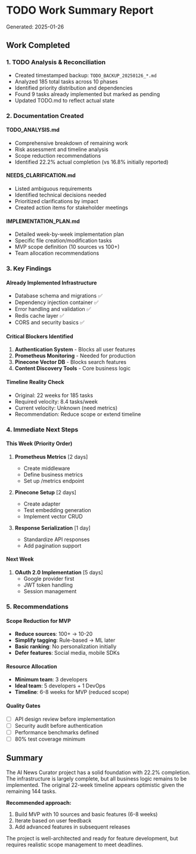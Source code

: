 # TODO Work Summary Report

Generated: 2025-01-26

## Work Completed

### 1. TODO Analysis & Reconciliation
- Created timestamped backup: `TODO_BACKUP_20250126_*.md`
- Analyzed 185 total tasks across 10 phases
- Identified priority distribution and dependencies
- Found 9 tasks already implemented but marked as pending
- Updated TODO.md to reflect actual state

### 2. Documentation Created

#### TODO_ANALYSIS.md
- Comprehensive breakdown of remaining work
- Risk assessment and timeline analysis
- Scope reduction recommendations
- Identified 22.2% actual completion (vs 16.8% initially reported)

#### NEEDS_CLARIFICATION.md
- Listed ambiguous requirements
- Identified technical decisions needed
- Prioritized clarifications by impact
- Created action items for stakeholder meetings

#### IMPLEMENTATION_PLAN.md
- Detailed week-by-week implementation plan
- Specific file creation/modification tasks
- MVP scope definition (10 sources vs 100+)
- Team allocation recommendations

### 3. Key Findings

#### Already Implemented Infrastructure
- Database schema and migrations ✅
- Dependency injection container ✅
- Error handling and validation ✅
- Redis cache layer ✅
- CORS and security basics ✅

#### Critical Blockers Identified
1. **Authentication System** - Blocks all user features
2. **Prometheus Monitoring** - Needed for production
3. **Pinecone Vector DB** - Blocks search features
4. **Content Discovery Tools** - Core business logic

#### Timeline Reality Check
- Original: 22 weeks for 185 tasks
- Required velocity: 8.4 tasks/week
- Current velocity: Unknown (need metrics)
- Recommendation: Reduce scope or extend timeline

### 4. Immediate Next Steps

#### This Week (Priority Order)
1. **Prometheus Metrics** [2 days]
   - Create middleware
   - Define business metrics
   - Set up /metrics endpoint

2. **Pinecone Setup** [2 days]
   - Create adapter
   - Test embedding generation
   - Implement vector CRUD

3. **Response Serialization** [1 day]
   - Standardize API responses
   - Add pagination support

#### Next Week
1. **OAuth 2.0 Implementation** [5 days]
   - Google provider first
   - JWT token handling
   - Session management

### 5. Recommendations

#### Scope Reduction for MVP
- **Reduce sources**: 100+ → 10-20
- **Simplify tagging**: Rule-based → ML later
- **Basic ranking**: No personalization initially
- **Defer features**: Social media, mobile SDKs

#### Resource Allocation
- **Minimum team**: 3 developers
- **Ideal team**: 5 developers + 1 DevOps
- **Timeline**: 6-8 weeks for MVP (reduced scope)

#### Quality Gates
- [ ] API design review before implementation
- [ ] Security audit before authentication
- [ ] Performance benchmarks defined
- [ ] 80% test coverage minimum

## Summary

The AI News Curator project has a solid foundation with 22.2% completion. The infrastructure is largely complete, but all business logic remains to be implemented. The original 22-week timeline appears optimistic given the remaining 144 tasks.

**Recommended approach:**
1. Build MVP with 10 sources and basic features (6-8 weeks)
2. Iterate based on user feedback
3. Add advanced features in subsequent releases

The project is well-architected and ready for feature development, but requires realistic scope management to meet deadlines.
